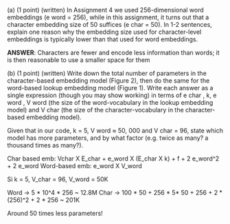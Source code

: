 (a) (1 point) (written) In Assignment 4 we used 256-dimensional word embeddings (e word = 256), while in this assignment, it turns out that a character embedding size of 50 suffices (e char = 50). In 1-2 sentences, explain one reason why the embedding size used for character-level embeddings is typically lower than that used for word embeddings.

**ANSWER**: Characters are fewer and encode less information than words; it is then reasonable to use a smaller space for them

(b) (1 point) (written) Write down the total number of parameters in the character-based embedding model (Figure 2), then do the same for the word-based lookup embedding model (Figure 1). Write each answer as a single expression (though you may show working) in terms of e char , k, e word , V word (the size of the word-vocabulary in the lookup embedding model) and V char (the size of the character-vocabulary in the character-based embedding model).

Given that in our code, k = 5, V word ≈ 50, 000 and V char = 96, state which model has more parameters, and by what factor (e.g. twice as many? a thousand times as many?).


Char based emb: Vchar X E_char + e_word X (E_char X k) + f + 2 e_word^2 + 2 e_word
Word-based emb: e_word X V_word

Si k = 5, V_char = 96, V_word = 50K

Word -> 5 * 10^4 * 256 ~ 12.8M
Char -> 100 * 50 + 256 * 5* 50 + 256 + 2 * (256)^2 + 2 * 256 ~ 201K

Around 50 times less parameters!

